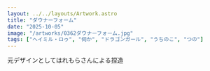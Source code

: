 ```yaml
---
layout: ../../layouts/Artwork.astro
title: "ダウナーフォーム"
date: "2025-10-05"
image: "/artworks/0362ダウナーフォーム.jpg"
tags: ["ヘイミル・ロゥ", "伺か", "ドラゴンガール", "うちのこ", "つの"]
---
```


元デザインとしてはれもらさんによる捏造